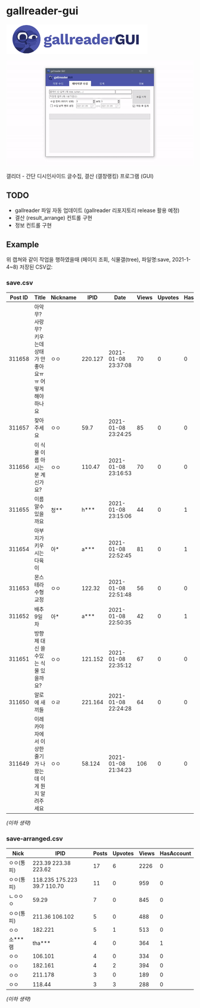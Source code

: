 # gallreader-gui
<img src="gallreadergui_logo.png" height="80">

![capture](capture.gif)

갤리더 - 간단 디시인사이드 글수집, 결산 (갤창랭킹) 프로그램 (GUI)

## TODO
* gallreader 파일 자동 업데이트 (gallreader 리포지토리 release 활용 예정)
* 결산 (result_arrange) 컨트롤 구현
* 정보 컨트롤 구현

## Example

위 캡쳐와 같이 작업을 행하였을때 (페이지 조회, 식물갤(tree), 파일명:save, 2021-1-4~8) 저장된 CSV값:

### save.csv
|Post ID|Title                              |Nickname|IPID    |Date               |Views|Upvotes|HasAccount|
|-------|-----------------------------------|--------|--------|-------------------|-----|-------|----------|
|311658 |아악무? 사랑무? 키우는데 상태가 안좋아요ㅠㅠ 어떻게 해야하나요|ㅇㅇ      |220.127 |2021-01-08 23:37:08|70   |0      |0         |
|311657 |찾아주세요                              |ㅇㅇ      |59.7    |2021-01-08 23:24:25|85   |0      |0         |
|311656 |이 식물 이름 아시는 분 계신가요?                |ㅇㅇ      |110.47  |2021-01-08 23:16:53|70   |0      |0         |
|311655 |이름알수있을까요                           |청\*\*     |h\*\*\* |2021-01-08 23:15:06|44   |0      |1         |
|311654 |아부지가 키우시는 다육이                      |아\*      |a\*\*\*   |2021-01-08 22:52:45|81   |0      |1         |
|311653 |몬스테라 수형교정                          |ㅇㅇ      |122.32  |2021-01-08 22:51:48|56   |0      |0         |
|311652 |배추 9일차                             |아\*      |a\*\*\*   |2021-01-08 22:50:35|42   |0      |1         |
|311651 |방향제 대신 쓸수있는 식물 있을까요?               |ㅇㅇ      |121.152 |2021-01-08 22:35:12|67   |0      |0         |
|311650 |알로에 새끼들                            |ㅇㄹ      |221.164 |2021-01-08 22:24:28|64   |0      |0         |
|311649 |이레카야자에서 이상한 줄기가 나왔는데 이게 뭔지 알려주세요   |ㅇㅇ      |58.124  |2021-01-08 21:34:23|106  |0      |0         |

_(이하 생략)_

### save-arranged.csv
|Nick  |IPID                               |Posts|Upvotes |Views              |HasAccount|
|------|-----------------------------------|-----|--------|-------------------|----------|
|ㅇㅇ(통피)|223.39 223.38 223.62               |17   |6       |2226               |0         |
|ㅇㅇ(통피)|118.235 175.223 39.7 110.70        |11   |0       |959                |0         |
|ㄴㅇㅇㅇ  |59.29                              |7    |0       |845                |0         |
|ㅇㅇ(통피)|211.36 106.102                     |5    |0       |488                |0         |
|ㅇㅇ    |182.221                            |5    |1       |513                |0         |
|소\*\*\*램 |tha\*\*\*                       |4    |0       |364                |1         |
|ㅇㅇ    |106.101                            |4    |0       |334                |0         |
|ㅇㅇ    |182.161                            |4    |2       |394                |0         |
|ㅇㅇ    |211.178                            |3    |0       |189                |0         |
|ㅇㅇ    |118.44                             |3    |3       |288                |0         |

_(이하 생략)_



